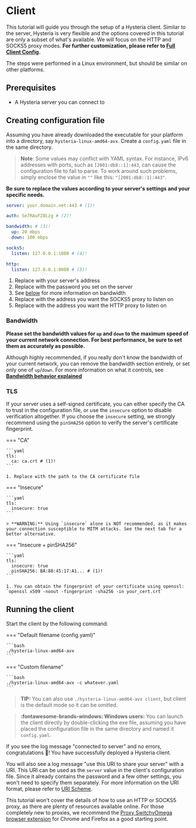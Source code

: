 # Client

This tutorial will guide you through the setup of a Hysteria client. Similar to the server, Hysteria is very flexible and the options covered in this tutorial are only a subset of what's available. We will focus on the HTTP and SOCKS5 proxy modes. **For further customization, please refer to [Full Client Config](../advanced/Full-Client-Config.md).**

The steps were performed in a Linux environment, but should be similar on other platforms.

## Prerequisites

- A Hysteria server you can connect to

## Creating configuration file

Assuming you have already downloaded the executable for your platform into a directory, say `hysteria-linux-amd64-avx`. Create a `config.yaml` file in the same directory.

> **Note**: Some values may conflict with YAML syntax. For instance, IPv6 addresses with ports, such as `[2001:db8::1]:443`, can cause the configuration file to fail to parse. To work around such problems, simply enclose the value in `""` like this: `"[2001:db8::1]:443"`.

**Be sure to replace the values according to your server's settings and your specific needs.**

```yaml
server: your.domain.net:443 # (1)!

auth: Se7RAuFZ8Lzg # (2)!

bandwidth: # (3)!
  up: 20 mbps
  down: 100 mbps

socks5:
  listen: 127.0.0.1:1080 # (4)!

http:
  listen: 127.0.0.1:8080 # (5)!
```

1. Replace with your server's address
2. Replace with the password you set on the server
3. See [below](#bandwidth) for more information on bandwidth
4. Replace with the address you want the SOCKS5 proxy to listen on
5. Replace with the address you want the HTTP proxy to listen on

### Bandwidth

**Please set the bandwidth values for `up` and `down` to the maximum speed of your current network connection. For best performance, be sure to set them as accurately as possible.**

Although highly recommended, if you really don't know the bandwidth of your current network, you can remove the bandwidth section entirely, or set only one of `up`/`down`. For more information on what it controls, see **[Bandwidth behavior explained](../advanced/Full-Server-Config.md#bandwidth-behavior-explained)**

### TLS

If your server uses a self-signed certificate, you can either specify the CA to trust in the configuration file, or use the `insecure` option to disable verification altogether. If you choose the `insecure` setting, we strongly recommend using the `pinSHA256` option to verify the server's certificate fingerprint.

=== "CA"

    ```yaml
    tls:
      ca: ca.crt # (1)!
    ```

    1. Replace with the path to the CA certificate file

=== "Insecure"

    ```yaml
    tls:
      insecure: true
    ```

    > **WARNING:** Using `insecure` alone is NOT recommended, as it makes your connection susceptible to MITM attacks. See the next tab for a better alternative.

=== "Insecure + pinSHA256"

    ```yaml
    tls:
      insecure: true
      pinSHA256: BA:88:45:17:A1... # (1)!
    ```

    1. You can obtain the fingerprint of your certificate using openssl: `openssl x509 -noout -fingerprint -sha256 -in your_cert.crt`

## Running the client

Start the client by the following command:

=== "Default filename (config.yaml)"

    ```bash
    ./hysteria-linux-amd64-avx
    ```

=== "Custom filename"

    ```bash
    ./hysteria-linux-amd64-avx -c whatever.yaml
    ```

> **TIP:** You can also use `./hysteria-linux-amd64-avx client`, but client is the default mode so it can be omitted.

> **:fontawesome-brands-windows: Windows users:** You can launch the client directly by double-clicking the exe file, assuming you have placed the configuration file in the same directory and named it `config.yaml`.

If you see the log message "connected to server" and no errors, congratulations 🎉! You have successfully deployed a Hysteria client.

You will also see a log message "use this URI to share your server" with a URI. This URI can be used as the `server` value in the client's configuration file. Since it already contains the password and a few other settings, you won't need to specify them separately. For more information on the URI format, please refer to [URI Scheme](../developers/URI-Scheme.md).

This tutorial won't cover the details of how to use an HTTP or SOCKS5 proxy, as there are plenty of resources available online. For those completely new to proxies, we recommend the [Proxy SwitchyOmega browser extension](https://chrome.google.com/webstore/detail/proxy-switchyomega/padekgcemlokbadohgkifijomclgjgif) for Chrome and Firefox as a good starting point.

